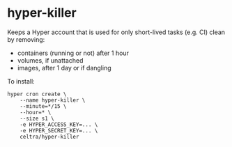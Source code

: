 # hyper-killer

Keeps a Hyper account that is used for only short-lived tasks (e.g. CI) clean by removing:

  * containers (running or not) after 1 hour
  * volumes, if unattached
  * images, after 1 day or if dangling

To install:

```
hyper cron create \
    --name hyper-killer \
    --minute=*/15 \
    --hour=* \
    --size s1 \
    -e HYPER_ACCESS_KEY=... \
    -e HYPER_SECRET_KEY=... \
    celtra/hyper-killer
```
